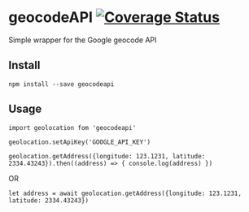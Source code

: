 # geocodeAPI [![Coverage Status](https://coveralls.io/repos/github/JameelMukadam/geocode/badge.svg?branch=master)](https://coveralls.io/github/JameelMukadam/geocode?branch=master)
Simple wrapper for the Google geocode API

## Install

`npm install --save geocodeapi`

## Usage


`import geolocation fom 'geocodeapi'`

`geolocation.setApiKey('GOOGLE_API_KEY')`

`geolocation.getAddress({longitude: 123.1231, latitude: 2334.43243}).then((address) => {
    console.log(address)
})`

OR

`let address = await geolocation.getAddress({longitude: 123.1231, latitude: 2334.43243})`